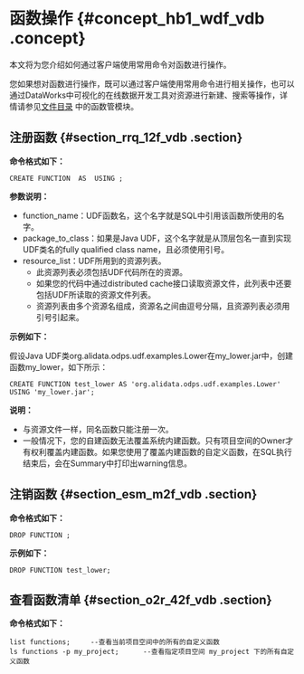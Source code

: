 # 函数操作 {#concept_hb1_wdf_vdb .concept}

本文将为您介绍如何通过客户端使用常用命令对函数进行操作。

您如果想对函数进行操作，既可以通过客户端使用常用命令进行相关操作，也可以通过DataWorks中可视化的在线数据开发工具对资源进行新建、搜索等操作，详情请参见[文件目录](https://help.aliyun.com/document_detail/30278.html) 中的函数管模块。

## 注册函数 {#section_rrq_12f_vdb .section}

**命令格式如下：**

```
CREATE FUNCTION  AS  USING ;
```

**参数说明：**

-   function\_name：UDF函数名，这个名字就是SQL中引用该函数所使用的名字。
-   package\_to\_class：如果是Java UDF，这个名字就是从顶层包名一直到实现UDF类名的fully qualified class name，且必须使用引号。
-   resource\_list：UDF所用到的资源列表。
    -   此资源列表必须包括UDF代码所在的资源。
    -   如果您的代码中通过distributed cache接口读取资源文件，此列表中还要包括UDF所读取的资源文件列表。
    -   资源列表由多个资源名组成，资源名之间由逗号分隔，且资源列表必须用引号引起来。

**示例如下：**

假设Java UDF类org.alidata.odps.udf.examples.Lower在my\_lower.jar中，创建函数my\_lower，如下所示：

```
CREATE FUNCTION test_lower AS 'org.alidata.odps.udf.examples.Lower' USING 'my_lower.jar';
```

**说明：** 

-   与资源文件一样，同名函数只能注册一次。
-   一般情况下，您的自建函数无法覆盖系统内建函数。只有项目空间的Owner才有权利覆盖内建函数。如果您使用了覆盖内建函数的自定义函数，在SQL执行结束后，会在Summary中打印出warning信息。

## 注销函数 {#section_esm_m2f_vdb .section}

**命令格式如下：**

```
DROP FUNCTION ;
```

**示例如下：**

```
DROP FUNCTION test_lower;
```

## 查看函数清单 {#section_o2r_42f_vdb .section}

**命令格式如下：**

```
list functions;     --查看当前项目空间中的所有的自定义函数
ls functions -p my_project;      --查看指定项目空间 my_project 下的所有自定义函数
```

